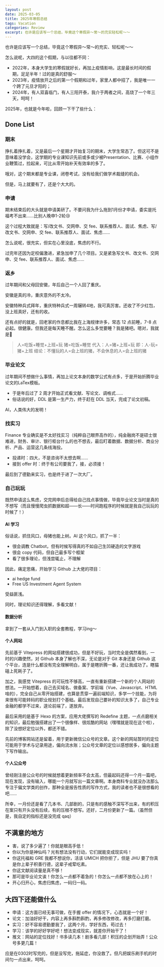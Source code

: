 ```yaml
---
layout: post
date: 2025-03-05
title: 2025年寒假总结
tags: Vacation
categories: Review
excerpt: 也许是应该写一个总结，毕竟这个寒假异～常～的充实轻松呢～～
---
```



也许是应该写一个总结，毕竟这个寒假异～常～的充实、轻松呢～～

怎么说呢，大四的这个假期，与以往都不同：

- 2022年，本身大学生的寒假就好长，再加上疫情影响，这是最长时间的假期，足足半年！过的是真的舒服～
- 2023年，疫情放开之后的第一个假期和过年，家里人都中招了，我是唯一一个跨了元旦才阳的；
- 2024年，有人双喜临门，有人三阳开泰，我介于两者之间，高烧了一个年三天，呵呵！

2025年，也就是今年啦，回顾一下干了些什么：

## Done List
### 期末
挣扎着挣扎着，又是最后一个星期才开始复习的期末，大学生常态了。但这可不是意味着没学会，这学期的专业课知识先前或多或少被Presentation、比赛、小组作业鞭策过，捡起来，可比从零开始补天有效率的多了。

哦对，这个期末都是专业课，闭卷考试，没有给我们做学术裁缝的机会。

但是，马上就要有了，还是个大大的。

### 申请
期末结束后的大头就是申请美研了。不要问我为什么拖到1月份才申请，委实是托福考不出来……比别人晚申1-2轮😢

这个过程大致就是：写/改文书、交网申、交 fee、联系推荐人、面试、焦虑、写/改文书、交网申、交 fee、联系推荐人、面试、焦虑……

怎么说呢，很充实，但实在心里没底，焦虑的不行。

过完年还因为定校偏激进，紧急加申了几个项目。又是紧急写文书、改文书、交网申、交 fee、联系推荐人、面试、焦虑……

### 返乡
过年期间和父母回安徽，年后自己一个人回了重庆。

安徽是真的冷，重庆意外的不太冷。

安徽特种兵式拜年，重庆特种兵式一周辗转4地，我可真厉害。还收了不少红包，没上班真好，还有的收。

还有点好的就是，回老家的作息都比我在上海规律许多，常态 12 点前睡，7-8 点必起。很健康。但我还是每天睡不醒。怎么这么多觉要睡？我是猪吧。嗯对，我就是🐷

> 人=吃饭+睡觉+上班+玩
> 猪=吃饭+睡觉
> 代入：人=猪+上班+玩
> 即：人-玩=猪+上班
> 结论：不懂玩的人=会上班的猪，不会休息的人=会上班的猪


### 毕业论文
过年期间不想做什么事情，再加上论文本身的数学公式有点多，于是开始折腾毕业论文的LaTex模板。

- 于是年后过了 2 周才开始正式看文献、写论文、调格式……
- 俗话说的好，DDL 是第一生产力，终于赶在 DDL 当天，完成了论文初稿。

AI，人类伟大的发明！

### 找实习
Finance 专业确实是不太好找实习（纯粹自己眼界高作的），纯金融岗不是硕士很难进，财务、审计、银行柜台什么的也不想去，最后盯着数据、数据分析、商业分析、产品、运营这几条线海投。

- 投递时：四大，不是咨询不太想去啊……
- 接到 offer 时：终于有公司要我了，接，必须接！

最后到了德勤来实习，也是终于进了一次大厂。
### 自己玩玩
既然申请这么焦虑，交完网申后总得给自己找点事情做，毕竟毕业论文当时是真的不想写（而且慢慢爬虫抓数据和超——长——时间跑程序的时候就是我自己玩玩的时候了！）

#### AI 学习
俗话说，抓住风口，母猪也能上树。AI 这个风口，抓了一半：

- 很会调教 Chatbot，但有时候写得真的不如自己生凹硬造的文字游戏
- 很会 copy 代码，但自己最多写个框架
- 看了很多理论，但浅尝辄止，不理解

因此，痛定思痛，开始学习 Github 上大佬的项目：
- ai hedge fund
- Free US Investment Agent System

受益匪浅。

同时，理论知识还得理解，多看文献！

#### 数据分析
拿到了一套从入门到入职的全套教程，学习ing～

#### 个人网站
先前基于 Vitepress 的网站搭建很成功，但是不好玩，当时完全是偶然看到，一时的兴趣使然，对 Github 本身了解也不深，无论是对于 Git 本身还是 Github 这个平台，连是什么都没有完全理解明白，属于是瞎折腾一番，还让我成功了。瞎猫碰上死耗子了。

加之，我感觉 Vitepress 的可玩性不够高，一直有重新搭建一个新的个人网站的想法。一开始想着，自己去买域名、做备案、学前端（Vue、Javascript、HTML啥的），完全自己从零开始搭建，也算是贯穿一遍前端知识，多学一个技能，为将来很有可能转码的职业规划打个基础。最后发现自己要补的知识太多了，自己专业金融的都学不过来，遑论前端了，遂放弃。

最后采用的是基于 Hexo 的方案，应用大佬撰写的 Redefine 主题，一点点磨相关的知识，最后勉强搭建出了一个很像样、很炫酷的网站（嘿嘿就是现在这个啦），除了没想好定位以外，都还不错。

先前的博客网站还是留着，用于更新微信公众号的文章。这个新的网站暂时的定位可能用于学术与记录用途，偏向流水账；公众号文章的定位以感想居多，偏向主题下写作输出。

#### 个人公众号
曾经刚注册公众号的时候就想着更新频率不会太高，但最起码还得一个月一篇吧，现在发现，没有输入，哪能一个月就写出一篇文章啊。本身商科专业就没办法那么专注于偏文学类的创作，那种全是报告性质的写作方式，我的读者也不是很想看的吧……

所幸，一月份还是看了几本书、几部剧的，只是有的感触不深写不出来，有的积压在案只有开头没有后续，有的压根不想写。还好，二月份更新了一篇。（虽然但是，我自定的指标还是没完成 qaq）

## 不满意的地方
- 害，说了多少遍了！你就是眼高手低！
- 你以为你是神仙吗？光有想法没有行动，它们就能变成现实吗！
- 你这托福和 GRE 我都不想说你，活该 UMICH 把你拒了，但是 JHU 要了你真是你上辈子积善行德，这辈子戒荤吃素。
- 你这文献阅读量是真不够！
- 那可是毕业论文诶！你怎么一点都不着急的！你怎么一点都不放在心上的！
- 开心归开心，焦虑归焦虑，一码归一码。

## 大四下还能做什么
- 申请：这方面已经无事可做，在手握 offer 的情况下，心态就是一个好！
- 论文：加油好好干，内容上再多斟酌斟酌，再多修改修改，再多打磨打磨。
- 实习：好不容易德勤要我了，这两个月，学好东西，苟过去！
- 学习：该学的好好学好吧！想法变成现实，就差你开始干了！
- 推文：网站的定位找好！书多读几本！剧多看几部！积压的企划开始弄！公众号多更几篇！

应是在0302时写完的，但是没写完，拖延症，你没救了。但凡把娱乐刷手机的时间匀一点出来，呵呵。